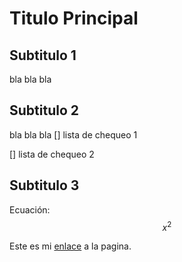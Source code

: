 # Titulo Principal

## Subtitulo 1
bla bla bla

## Subtitulo 2
bla bla bla
[] lista de chequeo 1

[] lista de chequeo 2

## Subtitulo 3
Ecuación:
$$x^2$$

Este es mi [enlace](http://google.com) a la pagina.
